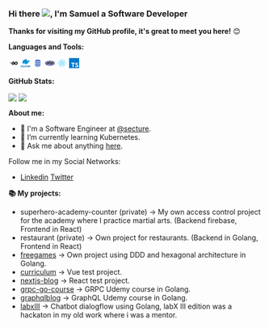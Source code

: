 ### Hi there <img src="https://media.giphy.com/media/hvRJCLFzcasrR4ia7z/giphy.gif" width="30px">, I'm Samuel a Software Developer

**Thanks for visiting my GitHub profile, it's great to meet you here!** 😊

**Languages and Tools:**  

<code><img height="20" src="https://raw.githubusercontent.com/github/explore/80688e429a7d4ef2fca1e82350fe8e3517d3494d/topics/go/go.png"></code>
<code><img height="20" src="https://raw.githubusercontent.com/github/explore/80688e429a7d4ef2fca1e82350fe8e3517d3494d/topics/docker/docker.png"></code>
<code><img height="20" src="https://raw.githubusercontent.com/github/explore/80688e429a7d4ef2fca1e82350fe8e3517d3494d/topics/sql/sql.png"></code>
<code><img height="20" src="https://raw.githubusercontent.com/github/explore/ccc16358ac4530c6a69b1b80c7223cd2744dea83/topics/php/php.png"></code>
<code><img height="20" src="https://raw.githubusercontent.com/github/explore/80688e429a7d4ef2fca1e82350fe8e3517d3494d/topics/react/react.png"></code>
<code><img height="20" src="https://raw.githubusercontent.com/github/explore/80688e429a7d4ef2fca1e82350fe8e3517d3494d/topics/typescript/typescript.png"></code>

**GitHub Stats:**  

<img align="center" src="https://github-readme-stats.vercel.app/api?username=arkiant&show_icons=true&theme=radical&hide_title=true&show_icons=true&count_private=true" />
<img align="center" src="https://github-readme-stats.vercel.app/api/top-langs/?username=arkiant&layout=compact&hide_title=true" />

**About me:**

- 🔭 I'm a Software Engineer at [@secture](https://github.com/secture).
- 🌱 I’m currently learning Kubernetes.
- 💬 Ask me about anything [here](https://github.com/arkiant/arkiant/issues).

Follow me in my Social Networks:
- [Linkedin](https://es.linkedin.com/in/arkiant)   [Twitter](https://twitter.com/arkiant_)

**📚 My projects:**

- superhero-academy-counter (private) -> My own access control project for the academy where I practice martial arts. (Backend firebase, Frontend in React)
- restaurant (private) -> Own project for restaurants. (Backend in Golang, Frontend in React)
- [freegames](https://github.com/Arkiant/freegames) -> Own project using DDD and hexagonal architecture in Golang.
- [curriculum](https://github.com/Arkiant/curriculum) -> Vue test project.
- [nextjs-blog](https://github.com/Arkiant/nextjs-blog) -> React test project.
- [grpc-go-course](https://github.com/Arkiant/grpc-go-course) -> GRPC Udemy course in Golang.
- [graphqlblog](https://github.com/Arkiant/graphqlblog) -> GraphQL Udemy course in Golang.
- [labxIII](https://github.com/Arkiant/labxIII) -> Chatbot dialogflow using Golang, labX III edition was a hackaton in my old work where i was a mentor.
